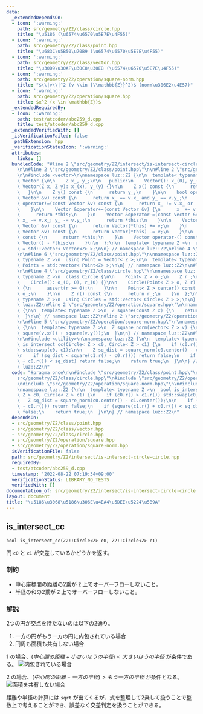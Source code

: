 ```yaml
---
data:
  _extendedDependsOn:
  - icon: ':warning:'
    path: src/geometry/Z2/class/circle.hpp
    title: "\u5186 (\u6574\u6570\u5E7E\u4F55)"
  - icon: ':warning:'
    path: src/geometry/Z2/class/point.hpp
    title: "\u683C\u5B50\u70B9 (\u6574\u6570\u5E7E\u4F55)"
  - icon: ':warning:'
    path: src/geometry/Z2/class/vector.hpp
    title: "\u30D9\u30AF\u30C8\u30EB (\u6574\u6570\u5E7E\u4F55)"
  - icon: ':warning:'
    path: src/geometry/Z2/operation/square-norm.hpp
    title: "$\\|v\\|^2 (v \\in {\\mathbb{Z}}^2)$ (norm\u306E2\u4E57)"
  - icon: ':warning:'
    path: src/geometry/Z2/operation/square.hpp
    title: $x^2 (x \in \mathbb{Z})$
  _extendedRequiredBy:
  - icon: ':warning:'
    path: test/atcoder/abc259_d.cpp
    title: test/atcoder/abc259_d.cpp
  _extendedVerifiedWith: []
  _isVerificationFailed: false
  _pathExtension: hpp
  _verificationStatusIcon: ':warning:'
  attributes:
    links: []
  bundledCode: "#line 2 \"src/geometry/Z2/intersect/is-intersect-circle-circle.hpp\"\
    \n\n#line 2 \"src/geometry/Z2/class/point.hpp\"\n\n#line 2 \"src/geometry/Z2/class/vector.hpp\"\
    \n\n#include <vector>\n\nnamespace luz::Z2 {\n\n  template< typename Z >\n  class\
    \ Vector {\n\n    Z x_, y_;\n\n   public:\n    Vector(): x_(0), y_(0) {}\n   \
    \ Vector(Z x, Z y): x_(x), y_(y) {}\n\n    Z x() const {\n      return x_;\n \
    \   }\n\n    Z y() const {\n      return y_;\n    }\n\n    bool operator==(const\
    \ Vector &v) const {\n      return x_ == v.x_ and y_ == v.y_;\n    }\n\n    bool\
    \ operator!=(const Vector &v) const {\n      return x_ != v.x_ or  y_ != v.y_;\n\
    \    }\n\n    Vector &operator+=(const Vector &v) {\n      x_ += v.x_; y_ += v.y_;\n\
    \      return *this;\n    }\n    Vector &operator-=(const Vector &v) {\n     \
    \ x_ -= v.x_; y_ -= v.y_;\n      return *this;\n    }\n\n    Vector operator+(const\
    \ Vector &v) const {\n      return Vector(*this) += v;\n    }\n    Vector operator-(const\
    \ Vector &v) const {\n      return Vector(*this) -= v;\n    }\n\n    Vector operator+()\
    \ const {\n      return *this;\n    }\n    Vector operator-() const {\n      return\
    \ Vector() - *this;\n    }\n\n  };\n\n  template< typename Z >\n  using Vectors\
    \ = std::vector< Vector<Z> >;\n\n} // namespace luz::Z2\n#line 4 \"src/geometry/Z2/class/point.hpp\"\
    \n\n#line 6 \"src/geometry/Z2/class/point.hpp\"\n\nnamespace luz::Z2 {\n\n  template<\
    \ typename Z >\n  using Point = Vector< Z >;\n\n  template< typename Z >\n  using\
    \ Points = std::vector< Point<Z> >;\n\n} // namespace luz::Z2\n\n#line 2 \"src/geometry/Z2/class/circle.hpp\"\
    \n\n#line 4 \"src/geometry/Z2/class/circle.hpp\"\n\nnamespace luz::Z2 {\n\n  template<\
    \ typename Z >\n  class Circle {\n\n    Point< Z > o_;\n    Z r_;\n\n   public:\n\
    \    Circle(): o_(0, 0), r_(0) {}\n\n    Circle(Point< Z > o, Z r): o_(o), r_(r)\
    \ {\n      assert(r >= 0);\n    }\n\n    Point< Z > center() const {\n      return\
    \ o_;\n    }\n\n    Z r() const {\n      return r_;\n    }\n  };\n\n  template<\
    \ typename Z >\n  using Circles = std::vector< Circle< Z > >;\n\n} // namespace\
    \ luz::Z2\n#line 2 \"src/geometry/Z2/operation/square.hpp\"\n\nnamespace luz::Z2\
    \ {\n\n  template< typename Z >\n  Z square(const Z x) {\n    return x * x;\n\
    \  }\n\n} // namespace luz::Z2\n#line 2 \"src/geometry/Z2/operation/square-norm.hpp\"\
    \n\n#line 5 \"src/geometry/Z2/operation/square-norm.hpp\"\n\nnamespace luz::Z2\
    \ {\n\n  template< typename Z >\n  Z square_norm(Vector< Z > v) {\n    return\
    \ square(v.x()) + square(v.y());\n  }\n\n} // namespace luz::Z2\n#line 7 \"src/geometry/Z2/intersect/is-intersect-circle-circle.hpp\"\
    \n\n#include <utility>\n\nnamespace luz::Z2 {\n\n  template< typename Z >\n  bool\
    \ is_intersect_cc(Circle< Z > c0, Circle< Z > c1) {\n    if (c0.r() > c1.r())\
    \ std::swap(c0, c1);\n\n    Z sq_dist = square_norm(c0.center() - c1.center());\n\
    \n    if (sq_dist < square(c1.r() - c0.r())) return false;\n    if (square(c1.r()\
    \ + c0.r()) < sq_dist) return false;\n    return true;\n  }\n\n} // namespace\
    \ luz::Z2\n"
  code: "#pragma once\n\n#include \"src/geometry/Z2/class/point.hpp\"\n#include \"\
    src/geometry/Z2/class/circle.hpp\"\n#include \"src/geometry/Z2/operation/square.hpp\"\
    \n#include \"src/geometry/Z2/operation/square-norm.hpp\"\n\n#include <utility>\n\
    \nnamespace luz::Z2 {\n\n  template< typename Z >\n  bool is_intersect_cc(Circle<\
    \ Z > c0, Circle< Z > c1) {\n    if (c0.r() > c1.r()) std::swap(c0, c1);\n\n \
    \   Z sq_dist = square_norm(c0.center() - c1.center());\n\n    if (sq_dist < square(c1.r()\
    \ - c0.r())) return false;\n    if (square(c1.r() + c0.r()) < sq_dist) return\
    \ false;\n    return true;\n  }\n\n} // namespace luz::Z2\n"
  dependsOn:
  - src/geometry/Z2/class/point.hpp
  - src/geometry/Z2/class/vector.hpp
  - src/geometry/Z2/class/circle.hpp
  - src/geometry/Z2/operation/square.hpp
  - src/geometry/Z2/operation/square-norm.hpp
  isVerificationFile: false
  path: src/geometry/Z2/intersect/is-intersect-circle-circle.hpp
  requiredBy:
  - test/atcoder/abc259_d.cpp
  timestamp: '2022-08-22 07:19:34+09:00'
  verificationStatus: LIBRARY_NO_TESTS
  verifiedWith: []
documentation_of: src/geometry/Z2/intersect/is-intersect-circle-circle.hpp
layout: document
title: "\u5186\u3068\u5186\u306E\u4EA4\u5DEE\u5224\u5B9A"
---
```


## is_intersect_cc
```
bool is_intersect_cc(Z2::Circle<Z> c0, Z2::Circle<Z> c1)
```

円 `c0` と `c1` が交差しているかどうかを返す。

### 制約
- 中心座標間の距離の2乗が `Z` 上でオーバーフローしないこと。
- 半径の和の2乗が `Z` 上でオーバーフローしないこと。


### 解説
2つの円が交点を持たないのは以下の2通り。

1. 一方の円がもう一方の円に内包されている場合
2. 円周も面積も共有しない場合

1 の場合、$(中心間の距離 + 小さいほうの半径) < 大きいほうの半径$ が条件である。
![内包されている場合](https://github.com/luzhiled1333/comp-library/blob/main/assets/geometry/Z2/intersect/is-intersect-circle-circle-001.png?raw=true)

2 の場合、$(中心間の距離 - 一方の半径) > もう一方の半径$ が条件となる。
![面積を共有しない場合](https://github.com/luzhiled1333/comp-library/blob/main/assets/geometry/Z2/intersect/is-intersect-circle-circle-002.png?raw=true)

距離や半径の計算には `sqrt` が出てくるが、式を整理して2乗して扱うことで整数上で考えることができ、誤差なく交差判定を扱うことができる。
